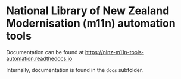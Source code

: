 # National Library of New Zealand Modernisation (m11n) automation tools

Documentation can be found at https://nlnz-m11n-tools-automation.readthedocs.io

Internally, documentation is found in the `docs` subfolder.
